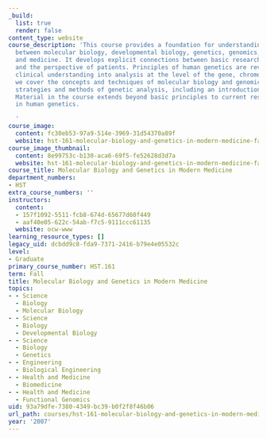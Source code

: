 ```yaml
---
_build:
  list: true
  render: false
content_type: website
course_description: 'This course provides a foundation for understanding the relationship
  between molecular biology, developmental biology, genetics, genomics, bioinformatics,
  and medicine. It develops explicit connections between basic research, medical understanding,
  and the perspective of patients. Principles of human genetics are reviewed. We translate
  clinical understanding into analysis at the level of the gene, chromosome and molecule;
  we cover the concepts and techniques of molecular biology and genomics, and the
  strategies and methods of genetic analysis, including an introduction to bioinformatics.
  Material in the course extends beyond basic principles to current research activity
  in human genetics.

  '
course_image:
  content: fc30eb53-97a9-514e-3969-31d54370a89f
  website: hst-161-molecular-biology-and-genetics-in-modern-medicine-fall-2007
course_image_thumbnail:
  content: 8e99753c-b130-aca6-69f5-fe52628d3d7a
  website: hst-161-molecular-biology-and-genetics-in-modern-medicine-fall-2007
course_title: Molecular Biology and Genetics in Modern Medicine
department_numbers:
- HST
extra_course_numbers: ''
instructors:
  content:
  - 157f1092-5511-fcb8-674d-65677d60f449
  - aaf40e05-622c-54ab-f7c5-9111ccc61135
  website: ocw-www
learning_resource_types: []
legacy_uid: dcbdd9c8-fda9-7371-2416-b79e4e05532c
level:
- Graduate
primary_course_number: HST.161
term: Fall
title: Molecular Biology and Genetics in Modern Medicine
topics:
- - Science
  - Biology
  - Molecular Biology
- - Science
  - Biology
  - Developmental Biology
- - Science
  - Biology
  - Genetics
- - Engineering
  - Biological Engineering
- - Health and Medicine
  - Biomedicine
- - Health and Medicine
  - Functional Genomics
uid: 93a79dfe-7380-4349-bc39-b0f2f8f46b06
url_path: courses/hst-161-molecular-biology-and-genetics-in-modern-medicine-fall-2007
year: '2007'
---
```

